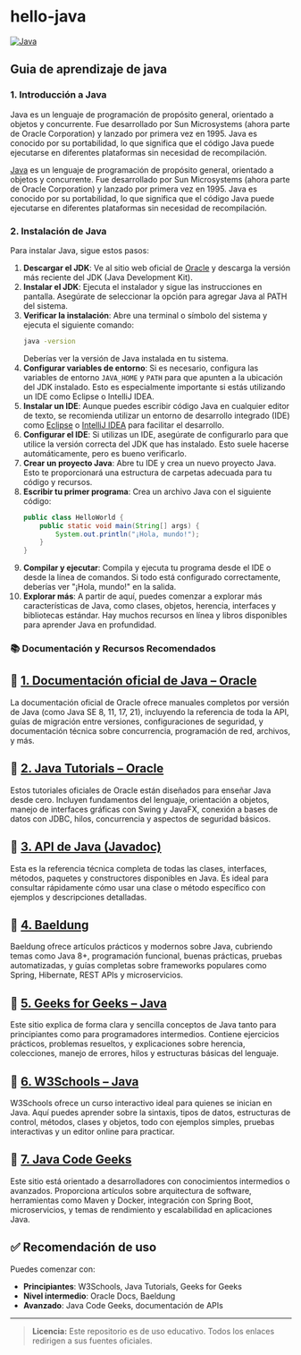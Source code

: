 # hello-java
[![Java](https://img.shields.io/badge/Java-JDK_21+-red?style=for-the-badge&logo=java&logoColor=white&labelColor=101010)](https://www.oracle.com/es/java)

## Guia de aprendizaje de java 

### 1. Introducción a Java
Java es un lenguaje de programación de propósito general, orientado a objetos y concurrente. Fue desarrollado por Sun Microsystems (ahora parte de Oracle Corporation) y lanzado por primera vez en 1995. Java es conocido por su portabilidad, lo que significa que el código Java puede ejecutarse en diferentes plataformas sin necesidad de recompilación.

[Java](https://www.oracle.com/java/technologies/javase/jdk21-archive-downloads.html) es un lenguaje de programación de propósito general, orientado a objetos y concurrente. Fue desarrollado por Sun Microsystems (ahora parte de Oracle Corporation) y lanzado por primera vez en 1995. Java es conocido por su portabilidad, lo que significa que el código Java puede ejecutarse en diferentes plataformas sin necesidad de recompilación.

### 2. Instalación de Java
Para instalar Java, sigue estos pasos:
1. **Descargar el JDK**: Ve al sitio web oficial de [Oracle](https://www.oracle.com/java/technologies/javase/jdk21-archive-downloads.html) y descarga la versión más reciente del JDK (Java Development Kit).
2. **Instalar el JDK**: Ejecuta el instalador y sigue las instrucciones en pantalla. Asegúrate de seleccionar la opción para agregar Java al PATH del sistema.
3. **Verificar la instalación**: Abre una terminal o símbolo del sistema y ejecuta el siguiente comando:
   ```bash
   java -version
   ```
   Deberías ver la versión de Java instalada en tu sistema.
4. **Configurar variables de entorno**: Si es necesario, configura las variables de entorno `JAVA_HOME` y `PATH` para que apunten a la ubicación del JDK instalado. Esto es especialmente importante si estás utilizando un IDE como Eclipse o IntelliJ IDEA.
5. **Instalar un IDE**: Aunque puedes escribir código Java en cualquier editor de texto, se recomienda utilizar un entorno de desarrollo integrado (IDE) como [Eclipse](https://www.eclipse.org/) o [IntelliJ IDEA](https://www.jetbrains.com/idea/) para facilitar el desarrollo.
6. **Configurar el IDE**: Si utilizas un IDE, asegúrate de configurarlo para que utilice la versión correcta del JDK que has instalado. Esto suele hacerse automáticamente, pero es bueno verificarlo.
7. **Crear un proyecto Java**: Abre tu IDE y crea un nuevo proyecto Java. Esto te proporcionará una estructura de carpetas adecuada para tu código y recursos.
8. **Escribir tu primer programa**: Crea un archivo Java con el siguiente código:
      ```java
      public class HelloWorld {
          public static void main(String[] args) {
              System.out.println("¡Hola, mundo!");
          }
      }
      ```   
9. **Compilar y ejecutar**: Compila y ejecuta tu programa desde el IDE o desde la línea de comandos. Si todo está configurado correctamente, deberías ver "¡Hola, mundo!" en la salida.
10. **Explorar más**: A partir de aquí, puedes comenzar a explorar más características de Java, como clases, objetos, herencia, interfaces y bibliotecas estándar. Hay muchos recursos en línea y libros disponibles para aprender Java en profundidad.
  

### 📚 Documentación y Recursos Recomendados

## 🔗 [1. Documentación oficial de Java – Oracle](https://docs.oracle.com/javase/)
La documentación oficial de Oracle ofrece manuales completos por versión de Java (como Java SE 8, 11, 17, 21), incluyendo la referencia de toda la API, guías de migración entre versiones, configuraciones de seguridad, y documentación técnica sobre concurrencia, programación de red, archivos, y más.



## 🔗 [2. Java Tutorials – Oracle](https://docs.oracle.com/javase/tutorial/)
Estos tutoriales oficiales de Oracle están diseñados para enseñar Java desde cero. Incluyen fundamentos del lenguaje, orientación a objetos, manejo de interfaces gráficas con Swing y JavaFX, conexión a bases de datos con JDBC, hilos, concurrencia y aspectos de seguridad básicos.



## 🔗 [3. API de Java (Javadoc)](https://docs.oracle.com/en/java/javase/17/docs/api/index.html)
Esta es la referencia técnica completa de todas las clases, interfaces, métodos, paquetes y constructores disponibles en Java. Es ideal para consultar rápidamente cómo usar una clase o método específico con ejemplos y descripciones detalladas.



## 🔗 [4. Baeldung](https://www.baeldung.com/)
Baeldung ofrece artículos prácticos y modernos sobre Java, cubriendo temas como Java 8+, programación funcional, buenas prácticas, pruebas automatizadas, y guías completas sobre frameworks populares como Spring, Hibernate, REST APIs y microservicios.



## 🔗 [5. Geeks for Geeks – Java](https://www.geeksforgeeks.org/java/)
Este sitio explica de forma clara y sencilla conceptos de Java tanto para principiantes como para programadores intermedios. Contiene ejercicios prácticos, problemas resueltos, y explicaciones sobre herencia, colecciones, manejo de errores, hilos y estructuras básicas del lenguaje.



## 🔗 [6. W3Schools – Java](https://www.w3schools.com/java/)
W3Schools ofrece un curso interactivo ideal para quienes se inician en Java. Aquí puedes aprender sobre la sintaxis, tipos de datos, estructuras de control, métodos, clases y objetos, todo con ejemplos simples, pruebas interactivas y un editor online para practicar.



## 🔗 [7. Java Code Geeks](https://www.javacodegeeks.com/)
Este sitio está orientado a desarrolladores con conocimientos intermedios o avanzados. Proporciona artículos sobre arquitectura de software, herramientas como Maven y Docker, integración con Spring Boot, microservicios, y temas de rendimiento y escalabilidad en aplicaciones Java.



## ✅ Recomendación de uso

Puedes comenzar con:
- **Principiantes**: W3Schools, Java Tutorials, Geeks for Geeks  
- **Nivel intermedio**: Oracle Docs, Baeldung  
- **Avanzado**: Java Code Geeks, documentación de APIs

---

> **Licencia:** Este repositorio es de uso educativo. Todos los enlaces redirigen a sus fuentes oficiales.



